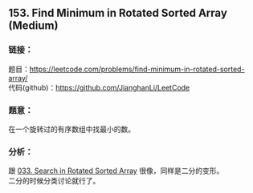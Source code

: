 ## 153. Find Minimum in Rotated Sorted Array (Medium)

### **链接**：
题目：https://leetcode.com/problems/find-minimum-in-rotated-sorted-array/  
代码(github)：https://github.com/JianghanLi/LeetCode

### **题意**：
在一个旋转过的有序数组中找最小的数。

### **分析**：
跟 [033. Search in Rotated Sorted Array](https://github.com/JianghanLi/LeetCode/tree/master/solutions/033.Search_in_Rotated_Sorted_Array) 很像，同样是二分的变形。  
二分的时候分类讨论就行了。
